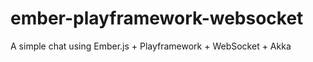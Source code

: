 ember-playframework-websocket
=============================

A simple chat using Ember.js + Playframework + WebSocket + Akka
